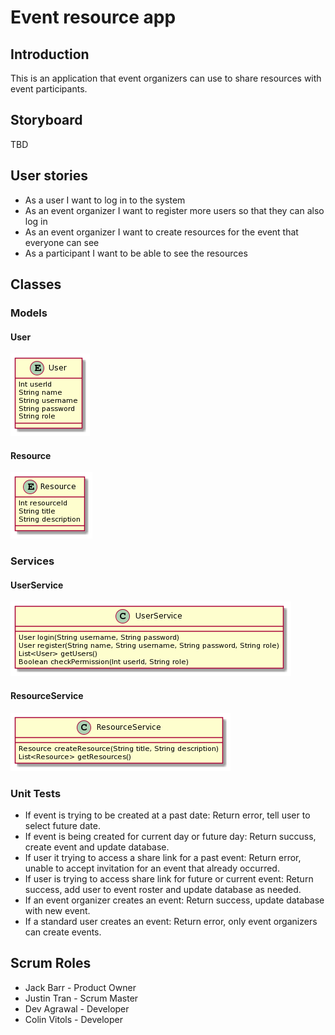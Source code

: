 # Event resource app

## Introduction
This is an application that event organizers can use to share resources with event participants.

## Storyboard
TBD

## User stories

* As a user I want to log in to the system
* As an event organizer I want to register more users so that they can also log in
* As an event organizer I want to create resources for the event that everyone can see
* As a participant I want to be able to see the resources

## Classes

### Models
#### User

<img src="./uml/User.png">

#### Resource

<img src="./uml/Resource.png">

### Services
#### UserService


<img src="./uml/UserService.png">

#### ResourceService

<img src="./uml/ResourceService.png">

### Unit Tests

* If event is trying to be created at a past date: Return error, tell user to select future date.
* If event is being created for current day or future day: Return succuss, create event and update database.
* If user it trying to access a share link for a past event: Return error, unable to accept invitation for an event that already occurred.
* If user is trying to access share link for future or current event: Return success, add user to event roster and update database as needed.
* If an event organizer creates an event: Return success, update database with new event.
* If a standard user creates an event: Return error, only event organizers can create events. 

## Scrum Roles

* Jack Barr - Product Owner
* Justin Tran - Scrum Master
* Dev Agrawal - Developer
* Colin Vitols - Developer
